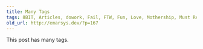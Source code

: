 ```yaml
---
title: Many Tags
tags: 8BIT, Articles, dowork, Fail, FTW, Fun, Love, Mothership, Must Read, Nailed It, Pictures, Success, Swagger, Tags, Unseen, WordPress
old_url: http://emarsys.dev/?p=167
---
```

This post has many tags.